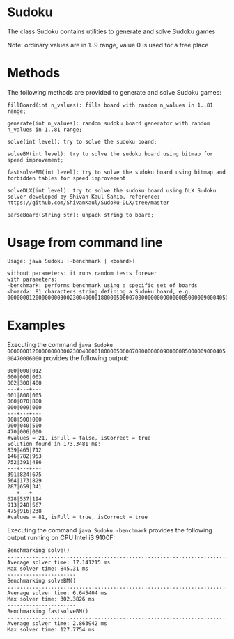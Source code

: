 # Sudoku
The class Sudoku contains utilities to generate and solve Sudoku games

Note: ordinary values are in 1..9 range, value 0 is used for a free place

# Methods
The following methods are provided to generate and solve Sudoku games:
```
fillBoard(int n_values): fills board with random n_values in 1..81 range;

generate(int n_values): random sudoku board generator with random n_values in 1..81 range;

solve(int level): try to solve the sudoku board;

solveBM(int level): try to solve the sudoku board using bitmap for speed improvement;

fastsolveBM(int level): try to solve the sudoku board using bitmap and forbidden tables for speed improvement

solveDLX(int level): try to solve the sudoku board using DLX Sudoku solver developed by Shivan Kaul Sahib, reference: https://github.com/ShivanKaul/Sudoku-DLX/tree/master

parseBoard(String str): unpack string to board;
```

# Usage from command line
```
Usage: java Sudoku [-benchmark | <board>]

without parameters: it runs random tests forever
with parameters:
-benchmark: performs benchmark using a specific set of boards
<board>: 81 characters string defining a Sudoku board, e.g. 000000012000000003002300400001800005060070800000009000008500000900040500470006000
```
# Examples

Executing the command ``java Sudoku 000000012000000003002300400001800005060070800000009000008500000900040500470006000`` provides the following output:

```
000|000|012
000|000|003
002|300|400
---+---+---
001|800|005
060|070|800
000|009|000
---+---+---
008|500|000
900|040|500
470|006|000
#values = 21, isFull = false, isCorrect = true
Solution found in 173.3481 ms:
839|465|712
146|782|953
752|391|486
---+---+---
391|824|675
564|173|829
287|659|341
---+---+---
628|537|194
913|248|567
475|916|238
#values = 81, isFull = true, isCorrect = true
```
Executing the command ``java Sudoku -benchmark`` provides the following output running on CPU Intel i3 9100F:

```
Benchmarking solve()
....................................................................................................
Average solver time: 17.141215 ms
Max solver time: 845.31 ms
----------------------
Benchmarking solveBM()
....................................................................................................
Average solver time: 6.645404 ms
Max solver time: 302.3826 ms
----------------------
Benchmarking fastsolveBM()
....................................................................................................
Average solver time: 2.863942 ms
Max solver time: 127.7754 ms
```
